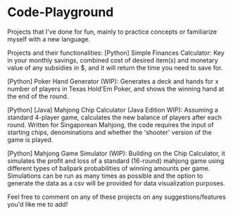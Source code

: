 # Code-Playground
Projects that I've done for fun, mainly to practice concepts or familiarize myself with a new language.

Projects and their functionalities:
[Python] Simple Finances Calculator: Key in your monthly savings, combined cost of desired item(s) and monetary value of any subsidies in $, and it will return the time you need to save for.

[Python] Poker Hand Generator (WIP): Generates a deck and hands for x number of players in Texas Hold'Em Poker, and shows the winning hand at the end of the round.

[Python] [Java] Mahjong Chip Calculator (Java Edition WIP): Assuming a standard 4-player game, calculates the new balance of players after each round. Written for Singaporean Mahjong, the code requires the input of starting chips, denominations and whether the 'shooter' version of the game is played.

[Python] Mahjong Game Simulator (WIP): Building on the Chip Calculator, it simulates the profit and loss of a standard (16-round) mahjong game using different types of ballpark probabilities of winning amounts per game. Simulations can be run as many times as possible and the option to generate the data as a csv will be provided for data visualization purposes.

Feel free to comment on any of these projects on any suggestions/features you'd like me to add!
